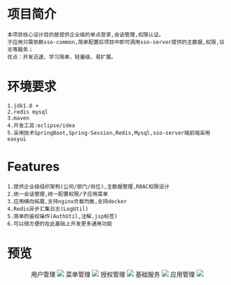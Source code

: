 # 项目简介
    本项目核心设计目的是提供企业级的单点登录,会话管理,权限认证。
    子应用只需依赖sso-common,简单配置后项目中即可调用sso-server提供的主数据,权限,日志等服务；
    优点：开发迅速、学习简单、轻量级、易扩展。

# 环境要求
    1.jdk1.8 +
    2.redis mysql
    3.maven
    4.开发工具:eclipse/idea
    5.采用技术SpringBoot,Spring-Session,Redis,Mysql,sso-server端前端采用easyui


# Features
    1.提供企业级组织架构(公司/部门/岗位),主数据管理,RBAC权限设计
    2.统一会话管理,统一配置权限/子应用菜单
    3.应用横向拓展,支持nginx负载均衡,支持docker
    4.Redis异步汇集日志(LogUtil)
    5.简单的鉴权操作(AuthUtil,注解,jsp标签)
    6.可以很方便的在此基础上开发更多通用功能

# 预览
<p align="center">
        用户管理
    <img src='https://github.com/yzgod/tw-sso/blob/master/docs/images/1.png' />
        菜单管理
    <img src='https://github.com/yzgod/tw-sso/blob/master/docs/images/3.png' />
        授权管理
    <img src='https://github.com/yzgod/tw-sso/blob/master/docs/images/5.png' />
        基础服务
    <img src='https://github.com/yzgod/tw-sso/blob/master/docs/images/7.png' />
        应用管理
    <img src='https://github.com/yzgod/tw-sso/blob/master/docs/images/8.png' />
</p>

